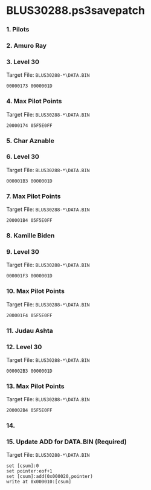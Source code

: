 # BLUS30288.ps3savepatch

### 1. Pilots
### 2. Amuro Ray
### 3. Level 30

Target File: `BLUS30288-*\DATA.BIN`

```
00000173 0000001D
```

### 4. Max Pilot Points

Target File: `BLUS30288-*\DATA.BIN`

```
20000174 05F5E0FF
```

### 5. Char Aznable
### 6. Level 30

Target File: `BLUS30288-*\DATA.BIN`

```
000001B3 0000001D
```

### 7. Max Pilot Points

Target File: `BLUS30288-*\DATA.BIN`

```
200001B4 05F5E0FF
```

### 8. Kamille Biden
### 9. Level 30

Target File: `BLUS30288-*\DATA.BIN`

```
000001F3 0000001D
```

### 10. Max Pilot Points

Target File: `BLUS30288-*\DATA.BIN`

```
200001F4 05F5E0FF
```

### 11. Judau Ashta
### 12. Level 30

Target File: `BLUS30288-*\DATA.BIN`

```
000002B3 0000001D
```

### 13. Max Pilot Points

Target File: `BLUS30288-*\DATA.BIN`

```
200002B4 05F5E0FF
```

### 14. 
### 15. Update ADD for DATA.BIN (Required)

Target File: `BLUS30288-*\DATA.BIN`

```
set [csum]:0
set pointer:eof+1
set [csum]:add(0x000020,pointer)
write at 0x000010:[csum]
```

